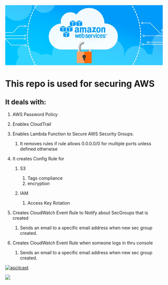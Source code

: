 <img src="./images/secure.jpg" width="1200" />

# This repo is used for securing AWS
## It deals with:
1. AWS Password Policy
2. Enables CloudTrail
3. Enables Lambda Function to Secure AWS Security Groups.
   1. It removes rules if rule allows 0.0.0.0/0 for multiple ports unless defined otherwise

4. It creates Config Rule for 
   1. S3
      1. Tags compliance
      2. encryption

    2. IAM
       1.  Access Key Rotation


5. Creates CloudWatch Event Rule to Notify about SecGroups that is created
   1. Sends an email to a specific email address when new sec group created. 


6. Creates CloudWatch Event Rule when someone logs in thru console
   1. Sends an email to a specific email address when new sec group created. 


[![asciicast](https://asciinema.org/a/dtXcoxgpPhXSRW60s7cluMRro.png)](https://asciinema.org/a/dtXcoxgpPhXSRW60s7cluMRro)

<a href="https://asciinema.org/a/dtXcoxgpPhXSRW60s7cluMRro?autoplay=1"><img src="https://asciinema.org/a/dtXcoxgpPhXSRW60s7cluMRro.png" width="836"/></a>
